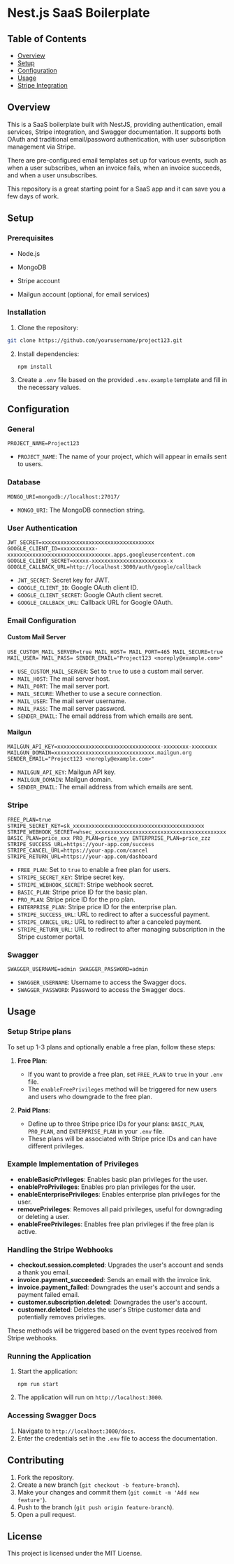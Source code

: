 # Nest.js SaaS Boilerplate

  

## Table of Contents

- [Overview](#overview)
- [Setup](#setup)
- [Configuration](#configuration)
- [Usage](#usage)
- [Stripe Integration](#setup-stripe-plans)

  

## Overview

This is a SaaS boilerplate built with NestJS, providing authentication, email services, Stripe integration, and Swagger documentation. It supports both OAuth and traditional email/password authentication, with user subscription management via Stripe.

There are pre-configured email templates set up for various events, such as when a user subscribes, when an invoice fails, when an invoice succeeds, and when a user unsubscribes.

This repository is a great starting point for a SaaS app and it can save you a few days of work.

## Setup

  

### Prerequisites

- Node.js

- MongoDB

- Stripe account

- Mailgun account (optional, for email services)

  

### Installation

1. Clone the repository:

```sh
git clone https://github.com/yourusername/project123.git
```


2.  Install dependencies:
       
    `npm install` 
    
3.  Create a `.env` file based on the provided `.env.example` template and fill in the necessary values.
    

## Configuration

### General

`PROJECT_NAME=Project123` 

-   `PROJECT_NAME`: The name of your project, which will appear in emails sent to users.

### Database

`MONGO_URI=mongodb://localhost:27017/` 

-   `MONGO_URI`: The MongoDB connection string.

### User Authentication

`JWT_SECRET=xxxxxxxxxxxxxxxxxxxxxxxxxxxxxxxxxxxx
GOOGLE_CLIENT_ID=xxxxxxxxxxx-xxxxxxxxxxxxxxxxxxxxxxxxxxxxxxxxx.apps.googleusercontent.com
GOOGLE_CLIENT_SECRET=xxxxx-xxxxxxxxxxxxxxxxxxxxxxxx-x
GOOGLE_CALLBACK_URL=http://localhost:3000/auth/google/callback` 

-   `JWT_SECRET`: Secret key for JWT.
-   `GOOGLE_CLIENT_ID`: Google OAuth client ID.
-   `GOOGLE_CLIENT_SECRET`: Google OAuth client secret.
-   `GOOGLE_CALLBACK_URL`: Callback URL for Google OAuth.

### Email Configuration

#### Custom Mail Server

`USE_CUSTOM_MAIL_SERVER=true
MAIL_HOST=
MAIL_PORT=465
MAIL_SECURE=true
MAIL_USER=
MAIL_PASS=
SENDER_EMAIL="Project123 <noreply@example.com>"` 

-   `USE_CUSTOM_MAIL_SERVER`: Set to `true` to use a custom mail server.
-   `MAIL_HOST`: The mail server host.
-   `MAIL_PORT`: The mail server port.
-   `MAIL_SECURE`: Whether to use a secure connection.
-   `MAIL_USER`: The mail server username.
-   `MAIL_PASS`: The mail server password.
-   `SENDER_EMAIL`: The email address from which emails are sent.

#### Mailgun

`MAILGUN_API_KEY=xxxxxxxxxxxxxxxxxxxxxxxxxxxxxxxxx-xxxxxxxx-xxxxxxxx
MAILGUN_DOMAIN=xxxxxxxxxxxxxxxxxxxxxxxxxxxxxxxx.mailgun.org
SENDER_EMAIL="Project123 <noreply@example.com>"` 

-   `MAILGUN_API_KEY`: Mailgun API key.
-   `MAILGUN_DOMAIN`: Mailgun domain.
-   `SENDER_EMAIL`: The email address from which emails are sent.

### Stripe

`FREE_PLAN=true
STRIPE_SECRET_KEY=sk_xxxxxxxxxxxxxxxxxxxxxxxxxxxxxxxxxxxxxxxxxx
STRIPE_WEBHOOK_SECRET=whsec_xxxxxxxxxxxxxxxxxxxxxxxxxxxxxxxxxxxxxxxxxx
BASIC_PLAN=price_xxx
PRO_PLAN=price_yyy
ENTERPRISE_PLAN=price_zzz
STRIPE_SUCCESS_URL=https://your-app.com/success
STRIPE_CANCEL_URL=https://your-app.com/cancel
STRIPE_RETURN_URL=https://your-app.com/dashboard` 

-   `FREE_PLAN`: Set to `true` to enable a free plan for users.
-   `STRIPE_SECRET_KEY`: Stripe secret key.
-   `STRIPE_WEBHOOK_SECRET`: Stripe webhook secret.
-   `BASIC_PLAN`: Stripe price ID for the basic plan.
-   `PRO_PLAN`: Stripe price ID for the pro plan.
-   `ENTERPRISE_PLAN`: Stripe price ID for the enterprise plan.
-   `STRIPE_SUCCESS_URL`: URL to redirect to after a successful payment.
-   `STRIPE_CANCEL_URL`: URL to redirect to after a canceled payment.
-   `STRIPE_RETURN_URL`: URL to redirect to after managing subscription in the Stripe customer portal.

### Swagger

`SWAGGER_USERNAME=admin
SWAGGER_PASSWORD=admin` 

-   `SWAGGER_USERNAME`: Username to access the Swagger docs.
-   `SWAGGER_PASSWORD`: Password to access the Swagger docs.

## Usage
### Setup Stripe plans
To set up 1-3 plans and optionally enable a free plan, follow these steps:

1.  **Free Plan**:
    
    -   If you want to provide a free plan, set `FREE_PLAN` to `true` in your `.env` file.
    -   The `enableFreePrivileges` method will be triggered for new users and users who downgrade to the free plan.
2.  **Paid Plans**:
    
    -   Define up to three Stripe price IDs for your plans: `BASIC_PLAN`, `PRO_PLAN`, and `ENTERPRISE_PLAN` in your `.env` file.
    -   These plans will be associated with Stripe price IDs and can have different privileges.
   
### Example Implementation of Privileges

-   **enableBasicPrivileges**: Enables basic plan privileges for the user.
-   **enableProPrivileges**: Enables pro plan privileges for the user.
-   **enableEnterprisePrivileges**: Enables enterprise plan privileges for the user.
-   **removePrivileges**: Removes all paid privileges, useful for downgrading or deleting a user.
-   **enableFreePrivileges**: Enables free plan privileges if the free plan is active.
    
### Handling the Stripe Webhooks

-   **checkout.session.completed**: Upgrades the user's account and sends a thank you email.
-   **invoice.payment_succeeded**: Sends an email with the invoice link.
-   **invoice.payment_failed**: Downgrades the user's account and sends a payment failed email.
-   **customer.subscription.deleted**: Downgrades the user's account.
-   **customer.deleted**: Deletes the user's Stripe customer data and potentially removes privileges.

These methods will be triggered based on the event types received from Stripe webhooks.

### Running the Application

1.  Start the application:
    
    `npm run start` 
    
2.  The application will run on `http://localhost:3000`.
    

### Accessing Swagger Docs

1.  Navigate to `http://localhost:3000/docs`.
2.  Enter the credentials set in the `.env` file to access the documentation.

## Contributing

1.  Fork the repository.
2.  Create a new branch (`git checkout -b feature-branch`).
3.  Make your changes and commit them (`git commit -m 'Add new feature'`).
4.  Push to the branch (`git push origin feature-branch`).
5.  Open a pull request.

## License

This project is licensed under the MIT License.